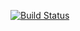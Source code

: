 [![Build Status](https://travis-ci.com/josaks/movie-api.svg?branch=master)](https://travis-ci.com/josaks/movie-api)
